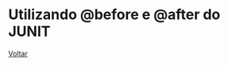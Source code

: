 # Utilizando @before e @after do JUNIT



[Voltar](https://github.com/andresilveiraleite/java_webdriver_novos_conceitos/blob/master/docs/b-automatizando-testes/001_automatizando.md) 
